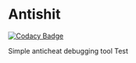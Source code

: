 # Antishit

[![Codacy Badge](https://api.codacy.com/project/badge/Grade/98fb82e84f5146939e0dc8c9833b1d49)](https://www.codacy.com/manual/shanyujuneja/Antishit?utm_source=github.com&amp;utm_medium=referral&amp;utm_content=GhastD/Antishit&amp;utm_campaign=Badge_Grade)

Simple anticheat debugging tool
Test
